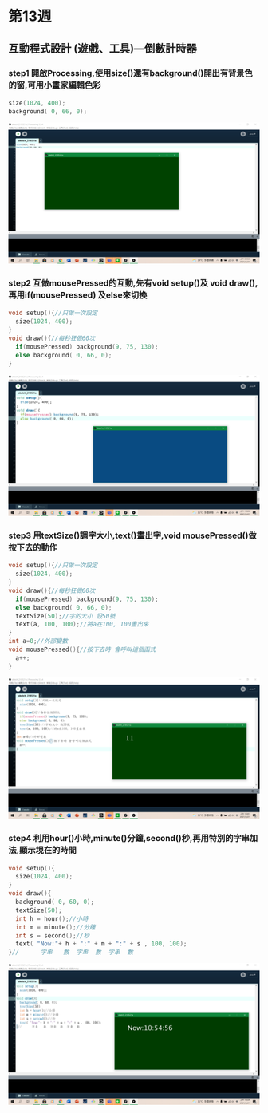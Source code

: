 # 第13週
## 互動程式設計 (遊戲、工具)—倒數計時器
### step1 開啟Processing,使用size()還有background()開出有背景色的窗,可用小畫家編輯色彩
```c
size(1024, 400);
background( 0, 66, 0);
```
![image](https://raw.githubusercontent.com/xytungg/2020cce/gh-pages/week13/week13-1.png)
### step2 互做mousePressed的互動,先有void setup()及 void draw(),再用if(mousePressed) 及else來切換
```c
void setup(){//只做一次設定
  size(1024, 400);
}
void draw(){//每秒狂做60次
  if(mousePressed) background(9, 75, 130);
  else background( 0, 66, 0);
}
```
![image](https://raw.githubusercontent.com/xytungg/2020cce/gh-pages/week13/week13-2.png)
### step3 用textSize()調字大小,text()畫出字,void mousePressed()做按下去的動作
```c
void setup(){//只做一次設定
  size(1024, 400);
}
void draw(){//每秒狂做60次
  if(mousePressed) background(9, 75, 130);
  else background( 0, 66, 0);
  textSize(50);//字的大小 設50號
  text(a, 100, 100);//將a在100, 100畫出來
}
int a=0;//外部變數
void mousePressed(){//按下去時 會呼叫這個函式
  a++; 
}
```
![image](https://raw.githubusercontent.com/xytungg/2020cce/gh-pages/week13/week13-3.png)
### step4 利用hour()小時,minute()分鐘,second()秒,再用特別的字串加法,顯示垷在的時間
```c
void setup(){
  size(1024, 400);
}
void draw(){
  background( 0, 60, 0);
  textSize(50);
  int h = hour();//小時
  int m = minute();//分鐘
  int s = second();//秒
  text( "Now:"+ h + ":" + m + ":" + s , 100, 100);
}//      字串   數  字串  數  字串  數
```
![image](https://raw.githubusercontent.com/xytungg/2020cce/gh-pages/week13/week13-4.png)
